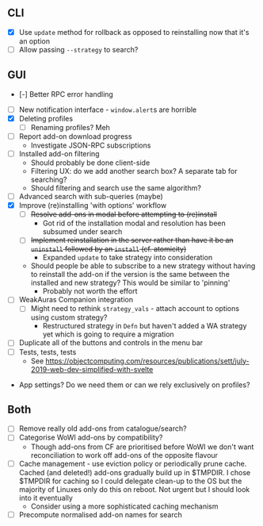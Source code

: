 CLI
---

- [x] Use `update` method for rollback as opposed to reinstalling now
  that it's an option
- [ ] Allow passing `--strategy` to search?

GUI
---

- [-] Better RPC error handling
- [ ] New notification interface - `window.alert`s are horrible
- [x] Deleting profiles
  - [ ] Renaming profiles? Meh
- [ ] Report add-on download progress
  - Investigate JSON-RPC subscriptions
- [ ] Installed add-on filtering
  - Should probably be done client-side
  - Filtering UX: do we add another search box?
    A separate tab for searching?
  - Should filtering and search use the same algorithm?
- [ ] Advanced search with sub-queries (maybe)
- [x] Improve (re)installing 'with options' workflow
  - [ ] ~~Resolve add-ons in modal before attempting to (re)install~~
    - Got rid of the installation modal and
      resolution has been subsumed under search
  - [ ] ~~Implement reinstallation in the server rather than have it be
    an `uninstall` followed by an `install` (cf. atomicity)~~
    - Expanded `update` to take strategy into consideration
  - Should people be able to subscribe to a new strategy without having
    to reinstall the add-on if the version is the same between the installed
    and new strategy?  This would be similar to 'pinning'
    - Probably not worth the effort
- [ ] WeakAuras Companion integration
  - [ ] Might need to rethink `strategy_vals` -
    attach account to options using custom strategy?
    - Restructured strategy in `Defn`
      but haven't added a WA strategy yet
      which is going to require a migration
- [ ] Duplicate all of the buttons and controls in the menu bar
- [ ] Tests, tests, tests
  - See https://objectcomputing.com/resources/publications/sett/july-2019-web-dev-simplified-with-svelte
- App settings?  Do we need them or can we rely exclusively on profiles?

Both
----

- [ ] Remove really old add-ons from catalogue/search?
- [ ] Categorise WoWI add-ons by compatibility?
  - Though add-ons from CF are prioritised before WoWI we don't want
    reconciliation to work off add-ons of the opposite flavour
- [ ] Cache management - use eviction policy or periodically prune cache.
  Cached (and deleted!) add-ons gradually build up in $TMPDIR.
  I chose $TMPDIR for caching so I could delegate clean-up to the OS but the
  majority of Linuxes only do this on reboot.  Not urgent but I should look
  into it eventually
  - Consider using a more sophisticated caching mechanism
- [ ] Precompute normalised add-on names for search
